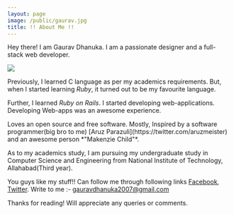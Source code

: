 ```yaml
---
layout: page
image: /public/gaurav.jpg
title: !! About Me !!
---
```


<p class="message">
  Hey there! I am Gaurav Dhanuka. I am a passionate designer and a full-stack web developer. 
</p>

<img src="{{ page.image }}"/>



Previously, I learned C language as per my academics requirements. But, when I started learning *Ruby*, it turned out to be my favourite language. 

Further, I learned *Ruby on Rails*. I started developing web-applications. Developing Web-apps was an awesome experience.

<p class="message">
	Loves an open source and free software. Mostly, Inspired by a software programmer(big bro to me) [Aruz Parazuli](https://twitter.com/aruzmeister) and an awesome person *"Makenzie Child"*.
</p>

As to my academics study, I am pursuing my undergraduate study in Computer Science and Engineering from National Institute of Technology, Allahabad(Third year).

You guys like my stuff!!
Can follow me through following links
[Facebook](https://www.facebook.com/gaurav.dhanuka.754), [Twitter](https://www.twitter.com/prodroid_gaurav).
Write to me :- gauravdhanuka2007@gmail.com

Thanks for reading! Will appreciate any queries or comments.

